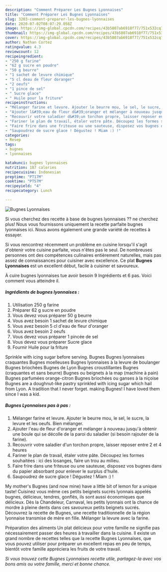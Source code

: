 ```yaml
---
description: "Comment Préparer Les Bugnes Lyonnaises"
title: "Comment Préparer Les Bugnes Lyonnaises"
slug: 3203-comment-preparer-les-bugnes-lyonnaises
date: 2020-07-02T08:07:29.058Z
image: https://img-global.cpcdn.com/recipes/43b5807ab6918f77/751x532cq70/bugnes-lyonnaises-photo-principale-de-la-recette.jpg
thumbnail: https://img-global.cpcdn.com/recipes/43b5807ab6918f77/751x532cq70/bugnes-lyonnaises-photo-principale-de-la-recette.jpg
cover: https://img-global.cpcdn.com/recipes/43b5807ab6918f77/751x532cq70/bugnes-lyonnaises-photo-principale-de-la-recette.jpg
author: Nathan Cortez
ratingvalue: 4.3
reviewcount: 12
recipeingredient:
- "250 g farine"
- "62 g sucre en poudre"
- "50 g beurre"
- "1 sachet de levure chimique"
- "5 cl deau de fleur doranger"
- "2 oeufs"
- "1 pince de sel"
- " Sucre glace"
- " Huile pour la friture"
recipeinstructions:
- "Mélanger farine et levure. Ajouter le beurre mou, le sel, le sucre, la levure et les oeufs. Bien mélanger."
- "Ajouter l&#39;eau de fleur d&#39;oranger et mélanger à nouveau jusqu&#39;à obtenir une boule qui se décolle de la paroi du saladier (si besoin rajouter de la farine)."
- "Recouvrir votre saladier d&#39;un torchon propre, laisser reposer entre 2 et 4 heures"
- "Fariner le plan de travail, étaler votre pâte. Découpez les formes souhaitées : ici des losanges, faire un trou au milieu."
- "Faire frire dans une friteuse ou une sauteuse, disposez vos bugnes dans du papier absorbant pour enlever le surplus d&#39;huile."
- "Saupoudrez de sucre glace ! Dégustez ! Miam :) !"
categories:
- Resep
tags:
- bugnes
- lyonnaises

katakunci: bugnes lyonnaises 
nutrition: 187 calories
recipecuisine: Indonesian
preptime: "PT17M"
cooktime: "PT57M"
recipeyield: "4"
recipecategory: Lunch

---
```



![Bugnes Lyonnaises](https://img-global.cpcdn.com/recipes/43b5807ab6918f77/751x532cq70/bugnes-lyonnaises-photo-principale-de-la-recette.jpg)

Si vous cherchez des recette à base de bugnes lyonnaises ?? ne cherchez plus! Nous vous fournissons uniquement la recette parfaite bugnes lyonnaises ici. Nous avons également une grande variété de recettes à essayer.

Si vous rencontrez récemment un problème en cuisine lorsqu'il s'agit d'obtenir votre cuisine parfaite, vous n'êtes pas le seul. De nombreuses personnes ont des compétences culinaires entièrement naturelles, mais pas assez de connaissances pour cuisiner avec excellence. Ce plat <strong> Bugnes Lyonnaises </strong> est un excellent début, facile à cuisiner et savoureux.

<!--inarticleads1-->

À cuire bugnes lyonnaises tue avoir besoin 9 Ingrédients et 6 pas. Voici comment vous atteindre il.

##### Ingrédients de bugnes lyonnaises :

1. Utilisation 250 g farine
1. Préparer 62 g sucre en poudre
1. Vous devez vous préparer 50 g beurre
1. Vous avez besoin 1 sachet de levure chimique
1. Vous avez besoin 5 cl d&#39;eau de fleur d&#39;oranger
1. Vous avez besoin 2 oeufs
1. Vous devez vous préparer 1 pincée de sel
1. Vous devez vous préparer  Sucre glace
1. Fournir  Huile pour la friture


Sprinkle with icing sugar before serving. Bugnes Bugnes lyonnaises craquantes Bugnes moelleuses Bugnes lyonnaises à la levure de boulanger Bugnes briochées Bugnes de Lyon Bugnes croustillantes Bugnes (craquantes et sans beurre) Bugnes ou beignets à la map (machine à pain) Bugnes parfumées orange-citron Bugnes briochées ou ganses à la niçoise Bugnes are a doughnut-like pastry sprinkled with icing sugar which hail from Lyon. A tradition that I never forget. making Bugnes! I have loved them since I was a kid. 

<!--inarticleads2-->

##### Bugnes Lyonnaises pas à pas :

1. Mélanger farine et levure. Ajouter le beurre mou, le sel, le sucre, la levure et les oeufs. Bien mélanger.
1. Ajouter l&#39;eau de fleur d&#39;oranger et mélanger à nouveau jusqu&#39;à obtenir une boule qui se décolle de la paroi du saladier (si besoin rajouter de la farine).
1. Recouvrir votre saladier d&#39;un torchon propre, laisser reposer entre 2 et 4 heures
1. Fariner le plan de travail, étaler votre pâte. Découpez les formes souhaitées : ici des losanges, faire un trou au milieu.
1. Faire frire dans une friteuse ou une sauteuse, disposez vos bugnes dans du papier absorbant pour enlever le surplus d&#39;huile.
1. Saupoudrez de sucre glace ! Dégustez ! Miam :) !


My mother&#39;s Bugnes (and now mine) have a little bit of lemon for a unique taste! Cuisinez vous même ces petits beignets sucrés lyonnais appelés bugnes, délicieux, tendres, gonflés, ils sont aussi économiques que délicieux. Dès la Chandeleur, Carnaval, les petits lyonnais ont la chance de mordre à pleine dents dans ces savoureux petits beignets sucrés. Découvrez la recette de Bugnes, une recette traditionnelle de la région lyonnaise transmise de mère en fille. Mélanger la levure avec la farine. 

<!--inarticleads1-->

<p>
Préparation des aliments Un plat délicieux pour votre famille ne signifie pas nécessairement passer des heures à travailler dans la cuisine. Il existe un grand nombre de recettes telles que la recette Bugnes Lyonnaises, que vous pouvez utiliser pour préparer un excellent repas en peu de temps, bientôt votre famille appréciera les fruits de votre travail.
</p>

<p>
<i>Si vous trouvez cette Bugnes Lyonnaises recette utile, partagez-la avec vos bons amis ou votre famille, merci et bonne chance.</i>
</p>
